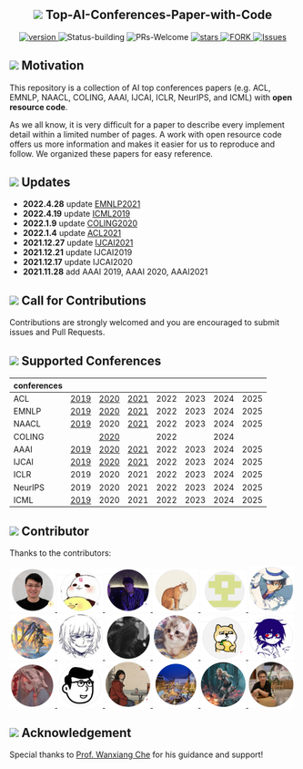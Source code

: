 
<div>
  <h2 align="center">
    <img src="https://cdn.jsdelivr.net/gh/LightChen233/blog-img/ai.png" width="30" />
      Top-AI-Conferences-Paper-with-Code
  </h2>
</div>
<p align="center">
  	<a href="https://img.shields.io/badge/version-v0.1.0-blue">
      <img alt="version" src="https://img.shields.io/badge/version-v0.1.0-blue?color=FF8000?color=009922" />
    </a>
  <a >
       <img alt="Status-building" src="https://img.shields.io/badge/Status-building-blue" />
  	</a>
  <a >
       <img alt="PRs-Welcome" src="https://img.shields.io/badge/PRs-Welcome-red" />
  	</a>
   	<a href="https://github.com/MLNLP-World/Top-AI-Conferences-Paper-with-Code/stargazers">
       <img alt="stars" src="https://img.shields.io/github/stars/MLNLP-World/Top-AI-Conferences-Paper-with-Code" />
  	</a>
  	<a href="https://github.com/MLNLP-World/Paper_Writing_Tips/network/members">
       <img alt="FORK" src="https://img.shields.io/github/forks/MLNLP-World/Top-AI-Conferences-Paper-with-Code?color=FF8000" />
  	</a>
    <a href="https://github.com/MLNLP-World/Top-AI-Conferences-Paper-with-Code/issues">
      <img alt="Issues" src="https://img.shields.io/github/issues/MLNLP-World/Top-AI-Conferences-Paper-with-Code?color=0088ff"/>
    </a>
    <br />
</p>

## <img src="https://cdn.jsdelivr.net/gh/LightChen233/blog-img/motivation.png" width="25" /> Motivation

This repository is a collection of AI top conferences papers (e.g. ACL, EMNLP, NAACL, COLING, AAAI, IJCAI, ICLR, NeurIPS, and ICML) with **open resource code**.

As we all know, it is very difficult for a paper to describe every implement detail within a limited number of pages. A work with open resource code offers us more information and makes it easier for us to reproduce and follow. We organized these papers for easy reference.

## <img src="https://cdn.jsdelivr.net/gh/LightChen233/blog-img/notes.png" width="25" /> Updates
- **2022.4.28** update [EMNLP2021](https://github.com/MLNLP-World/Top-AI-Conferences-Paper-with-Code/blob/master/EMNLP/2021/EMNLP2021.md)
- **2022.4.19** update [ICML2019](https://github.com/MLNLP-World/Top-AI-Conferences-Paper-with-Code/blob/master/ICML/2019/ICML2019.md)
- **2022.1.9** update [COLING2020](https://github.com/MLNLP-World/Top-AI-Conferences-Paper-with-Code/blob/master/COLING/2020/COLING2020.md)
- **2022.1.4** update [ACL2021](https://github.com/MLNLP-World/Top-AI-Conferences-Paper-with-Code/blob/master/ACL/2021/ACL2021.md)
- **2021.12.27** update [IJCAI2021](https://github.com/MLNLP-World/Top-AI-Conferences-Paper-with-Code/blob/master/IJCAI/2021/IJCAI2021.md)
- **2021.12.21** update IJCAI2019
- **2021.12.17** update IJCAI2020
- **2021.11.28** add AAAI 2019, AAAI 2020, AAAI2021

## <img src="https://cdn.jsdelivr.net/gh/LightChen233/blog-img/intro.png" width="25" /> Call for Contributions

Contributions are strongly welcomed and you are encouraged to submit issues and Pull Requests.

## <img src="https://cdn.jsdelivr.net/gh/LightChen233/blog-img/folders.png" width="25" /> Supported Conferences 
| conferences |                                                              |                                                              |                                                              |      |      |      |      |
| ---------- | ------------------------------------------------------------ | ------------------------------------------------------------ | ------------------------------------------------------------ | ---- | ---- | ---- | ---- |
| ACL        | [2019](https://github.com/MLNLP-World/Top-AI-Conferences-Paper-with-Code/blob/master/ACL/2019/ACL2019.md) | [2020](https://github.com/MLNLP-World/Top-AI-Conferences-Paper-with-Code/blob/master/ACL/2020/ACL2020.md) | [2021](https://github.com/MLNLP-World/Top-AI-Conferences-Paper-with-Code/blob/master/ACL/2021/ACL2021.md) | 2022 | 2023 | 2024 | 2025 |
| EMNLP      | [2019](https://github.com/MLNLP-World/Top-AI-Conferences-Paper-with-Code/blob/master/EMNLP/2019/EMNLP2019.md) | [2020](https://github.com/MLNLP-World/Top-AI-Conferences-Paper-with-Code/blob/master/EMNLP/2020/EMNLP2020.md) | [2021](https://github.com/MLNLP-World/Top-AI-Conferences-Paper-with-Code/blob/master/EMNLP/2021/EMNLP2021.md) | 2022 | 2023 | 2024 | 2025 |
| NAACL      | [2019](https://github.com/MLNLP-World/Top-AI-Conferences-Paper-with-Code/blob/master/NAACL/2019/naacl-2019.md) | 2020                                                         | [2021](https://github.com/MLNLP-World/Top-AI-Conferences-Paper-with-Code/blob/master/NAACL/2021/naacl-2021.md) | 2022 | 2023 | 2024 | 2025 |
| COLING     |                                                              | [2020](https://github.com/MLNLP-World/Top-AI-Conferences-Paper-with-Code/blob/master/COLING/2020/COLING2020.md) |                                                              | 2022 |      | 2024 |      |
| AAAI       | [2019](https://github.com/MLNLP-World/Top-AI-Conferences-Paper-with-Code/blob/master/AAAI/2019/AAAI2019.md) | [2020](https://github.com/MLNLP-World/Top-AI-Conferences-Paper-with-Code/blob/master/AAAI/2020/AAAI2020.md) | [2021](https://github.com/MLNLP-World/NLP-Conferences-Code/blob/master/AAAI/2021/AAAI2021.md) | 2022 | 2023 | 2024 | 2025 |
| IJCAI      | [2019](https://github.com/MLNLP-World/Top-AI-Conferences-Paper-with-Code/blob/master/IJCAI/2019/IJCAI2019.md) | [2020](https://github.com/MLNLP-World/Top-AI-Conferences-Paper-with-Code/blob/master/IJCAI/2020/IJCAI2020.md) | [2021](https://github.com/MLNLP-World/Top-AI-Conferences-Paper-with-Code/blob/master/IJCAI/2021/IJCAI2021.md) | 2022 | 2023 | 2024 | 2025 |
| ICLR       | 2019                                                         | 2020                                                         | 2021                                                         | 2022 | 2023 | 2024 | 2025 |
| NeurIPS    | 2019                                                         | 2020                                                         | 2021                                                         | 2022 | 2023 | 2024 | 2025 |
| ICML | [2019](https://github.com/MLNLP-World/Top-AI-Conferences-Paper-with-Code/blob/master/ICML/2019/ICML2019.md) | 2020                                                         | 2021                                                         | 2022 | 2023 | 2024 | 2025 |

## <img src="https://cdn.jsdelivr.net/gh/LightChen233/blog-img/organizer.png" width="25" /> Contributor
Thanks to the contributors:

<a href="https://github.com/yizhen20133868"> <img src="pics/profile/LiboQin.png"  width="80" >  </a> <a href="https://github.com/awake020"> <img src="pics/profile/FuxuanWei.png"  width="80" >  </a> <a href="https://github.com/Timothyxxx"> <img src="pics/profile/TianbaoXie.png"  width="80" >  </a> <a href="https://github.com/liucongg"> <img src="pics/profile/CongLiu.png"  width="80" >  </a> <a href="https://github.com/yqy2001"> <img src="pics/profile/QiyingYu.png"  width="80" >  </a> <a href="https://github.com/Aleafy"> <img src="pics/profile/YeFang.png"  width="80" >  </a> <a href="https://github.com/ClarifiedfishLee"> <img src="pics/profile/JieyuLi.png"  width="80" >  </a> <a href="https://github.com/Atream"> <img src="pics/profile/BoxinZhang.png"  width="80" >  </a> <a href="https://github.com/EcolesYee"> <img src="pics/profile/RuishenYi.png"  width="80" >  </a> <a href="https://github.com/having-salt"> <img src="pics/profile/ZihanQin.png"  width="80" >  </a> <a href="https://github.com/huybery"> <img src="pics/profile/BinyuanHui.png"  width="80" >  </a> <a href="https://github.com/fghccv"> <img src="pics/profile/ShiqiZhou.png"  width="80" >  </a> <a href=""> <img src="pics/profile/ChenyangDing.png"  width="80" >  </a> <a href="https://github.com/benmagnifico"> <img src="pics/profile/JingguangLi.png"  width="80" >  </a> <a href="https://github.com/kokolerk"> <img src="pics/profile/JiaqiWang.png"  width="80" >  </a> <a href="https://github.com/cs-wangfeng"> <img src="pics/profile/FengWang.png"  width="80" >  </a> <a href="https://github.com/LightChen233"> <img src="pics/profile/QiguangChen.png"  width="80" >  </a><a href="https://github.com/s1530129650"> <img src="pics/profile/EnshengShi.png"  width="80" >  </a>



## <img src="https://cdn.jsdelivr.net/gh/LightChen233/blog-img/heart.png" width="25" /> Acknowledgement

Special thanks to [Prof. Wanxiang Che](http://ir.hit.edu.cn/~car/english.htm) for his guidance and support!

